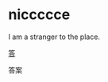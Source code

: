 # niccccce
I am a stranger to the place.

[答](#answer1)




















































 <span id = "answer1">答案</span>
